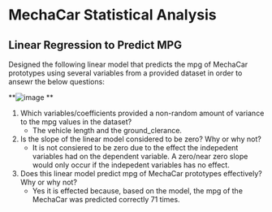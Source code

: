 # MechaCar Statistical Analysis
## Linear Regression to Predict MPG
Designed the following linear model that predicts the mpg of MechaCar prototypes using several variables from a provided dataset in order to ansewr the below questions:

**![image](https://user-images.githubusercontent.com/5934390/123318814-a1b8f680-d4fd-11eb-897d-e15158103285.png)
**

1. Which variables/coefficients provided a non-random amount of variance to the mpg values in the dataset?
   - The vehicle length and the ground_clerance.
2. Is the slope of the linear model considered to be zero? Why or why not?
   - It is not consiered to be zero due to the effect the indepedent variables had on the dependent variable. A zero/near zero slope would only occur if the indepedent        variables has no effect.
3. Does this linear model predict mpg of MechaCar prototypes effectively? Why or why not?
   - Yes it is effected because, based on the model, the mpg of the MechaCar was predicted correctly 71 times.

